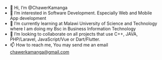 - 👋 Hi, I’m @ChawerKamanga
- 👀 I’m interested in Software Development. Especially Web and Mobile App development
- 🌱 I’m currently learning at Malawi University of Science and Technology where I am doing my Bsc in Business Information Technology
- 💞️ I’m looking to collaborate on all projects that use C++, JAVA, PHP/Laravel, JavaScript/Vue or Dart/Flutter. 
- 📫 How to reach me, You may send me an email chawerkamanga@gmail.com


